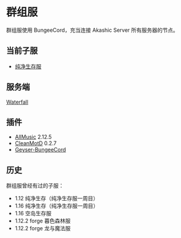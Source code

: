 # 群组服

群组服使用 BungeeCord，充当连接 Akashic Server 所有服务器的节点。

## 当前子服

+ [纯净生存服](server/survival)

## 服务端

[Waterfall](https://papermc.io/downloads#Waterfall)

## 插件

+ [AllMusic](https://github.com/HeartAge/AllMusic_P) 2.12.5
+ [CleanMotD](https://www.spigotmc.org/resources/2ls-cleanmotd-the-ligthest-motd-plugin.58268/) 0.2.7
+ [Geyser-BungeeCord](https://ci.nukkitx.com/job/GeyserMC/job/Geyser/job/master/)

## 历史

群组服曾经有过的子服：

+ 1.12 纯净生存（纯净生存服一周目）
+ 1.16 纯净生存（纯净生存服一周目）
+ 1.16 空岛生存服
+ 1.12.2 forge 暮色森林服
+ 1.12.2 forge 龙与魔法服